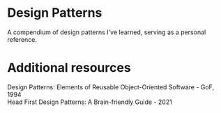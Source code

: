 # Design Patterns
A compendium of design patterns I've learned, serving as a personal reference.

# Additional resources
Design Patterns: Elements of Reusable Object-Oriented Software - GoF, 1994\
Head First Design Patterns: A Brain-friendly Guide - 2021
